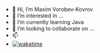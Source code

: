 - 👋 Hi, I’m Maxim Vorobev-Kovrov
- 👀 I’m interested in ...
- 🌱 I’m currently learning Java
- 💞️ I’m looking to collaborate on ...
- 📫
- [![wakatime](https://wakatime.com/badge/user/2b894058-d55a-4c3a-8f63-e933075847a4.svg)](https://wakatime.com/@2b894058-d55a-4c3a-8f63-e933075847a4)
<!---
vorobevkovrov/vorobevkovrov is a ✨ special ✨ repository because its `README.md` (this file) appears on your GitHub profile.
You can click the Preview link to take a look at your changes.
--->

